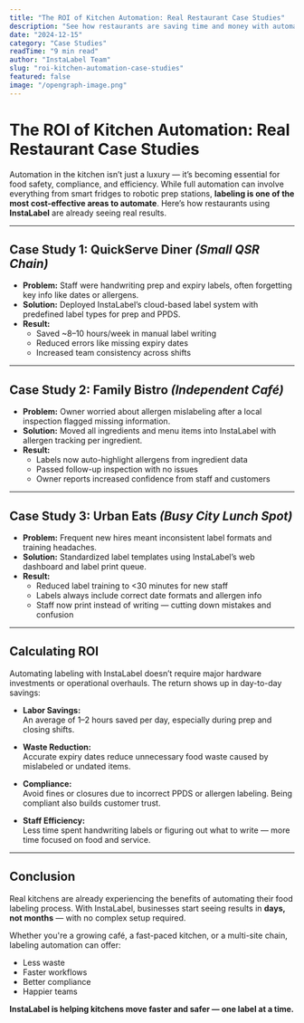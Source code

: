```yaml
---
title: "The ROI of Kitchen Automation: Real Restaurant Case Studies"
description: "See how restaurants are saving time and money with automated kitchen labeling systems. Real numbers from real businesses."
date: "2024-12-15"
category: "Case Studies"
readTime: "9 min read"
author: "InstaLabel Team"
slug: "roi-kitchen-automation-case-studies"
featured: false
image: "/opengraph-image.png"
---
```


# The ROI of Kitchen Automation: Real Restaurant Case Studies

Automation in the kitchen isn’t just a luxury — it’s becoming essential for food safety, compliance, and efficiency. While full automation can involve everything from smart fridges to robotic prep stations, **labeling is one of the most cost-effective areas to automate**. Here’s how restaurants using **InstaLabel** are already seeing real results.

---

## Case Study 1: QuickServe Diner _(Small QSR Chain)_

- **Problem:** Staff were handwriting prep and expiry labels, often forgetting key info like dates or allergens.
- **Solution:** Deployed InstaLabel’s cloud-based label system with predefined label types for prep and PPDS.
- **Result:**
  - Saved ~8–10 hours/week in manual label writing
  - Reduced errors like missing expiry dates
  - Increased team consistency across shifts

---

## Case Study 2: Family Bistro _(Independent Café)_

- **Problem:** Owner worried about allergen mislabeling after a local inspection flagged missing information.
- **Solution:** Moved all ingredients and menu items into InstaLabel with allergen tracking per ingredient.
- **Result:**
  - Labels now auto-highlight allergens from ingredient data
  - Passed follow-up inspection with no issues
  - Owner reports increased confidence from staff and customers

---

## Case Study 3: Urban Eats _(Busy City Lunch Spot)_

- **Problem:** Frequent new hires meant inconsistent label formats and training headaches.
- **Solution:** Standardized label templates using InstaLabel’s web dashboard and label print queue.
- **Result:**
  - Reduced label training to <30 minutes for new staff
  - Labels always include correct date formats and allergen info
  - Staff now print instead of writing — cutting down mistakes and confusion

---

## Calculating ROI

Automating labeling with InstaLabel doesn’t require major hardware investments or operational overhauls. The return shows up in day-to-day savings:

- **Labor Savings:**  
  An average of 1–2 hours saved per day, especially during prep and closing shifts.

- **Waste Reduction:**  
  Accurate expiry dates reduce unnecessary food waste caused by mislabeled or undated items.

- **Compliance:**  
  Avoid fines or closures due to incorrect PPDS or allergen labeling. Being compliant also builds customer trust.

- **Staff Efficiency:**  
  Less time spent handwriting labels or figuring out what to write — more time focused on food and service.

---

## Conclusion

Real kitchens are already experiencing the benefits of automating their food labeling process. With InstaLabel, businesses start seeing results in **days, not months** — with no complex setup required.

Whether you're a growing café, a fast-paced kitchen, or a multi-site chain, labeling automation can offer:

- Less waste
- Faster workflows
- Better compliance
- Happier teams

**InstaLabel is helping kitchens move faster and safer — one label at a time.**
